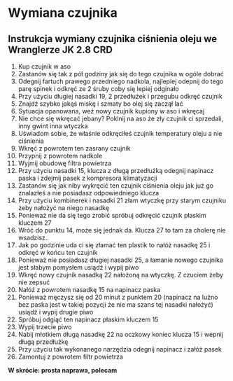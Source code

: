 # Wymiana czujnika
## Instrukcja wymiany czujnika ciśnienia oleju we Wranglerze JK 2.8 CRD

1. Kup czujnik w aso
2. Zastanów się tak z pół godziny jak się do tego czujnika w ogóle dobrać
3. Odegnij fartuch prawego przedniego nadkola, najlepiej odepnij do tego parę spinek i odkręć ze 2 śruby coby się lepiej odginało
4. Przy użyciu długiej nasadki 19, 2 przedłużek i przegubu odkręć czujnik
5. Znajdź szybko jakąś miskę i szmaty bo olej się zaczął lać
6. Sytuacja opanowana, weź nowy czujnik kupiony w aso i wkręcaj
7. Nie chce się wkręcać jebany? Poklnij na aso że zły czujnik ci sprzedali, inny gwint inna wtyczka
8. Uświadom sobie, że właśnie odkręciłeś czujnik temperatury oleju a nie ciśnienia
9. Wkręć z powrotem ten zasrany czujnik
10. Przypnij z powrotem nadkole
11. Wyjmij obudowę filtra powietrza
12. Przy użyciu nasadki 15, klucza z długą przedłużką odegnij napinacz paska i zdejmij pasek z kompresora klimatyzacji
13. Zastanów się jak niby wykręcić ten czujnik ciśnienia oleju jak już go znalazłeś a nie posiadasz odpowiedniego klucza
14. Przy użyciu kombinerek i nasadki 21 złam wtyczkę przy starym czujniku żeby nałożyć na niego nasadkę
15. Ponieważ nie da się tego zrobić spróbuj odkręcić czujnik płaskim kluczem 27
16. Wróć do punktu 14, może się jednak da. Klucza 27 to tam za cholerę nie wsadzisz..
17. Jak po godzinie uda ci się złamać ten plastik to nałóż nasadkę 25 i odkręć w końcu ten czujnik
18. Ponieważ nie posiadasz długiej nasadki 25, a łamanie nowego czujnika jest słabym pomysłem usiądź i wypij piwo
19. Wkręć nowy czujnik nasadką 22 nałożoną na wtyczkę. Z czuciem żeby nie zepsuć
20. Nałóż z powrotem nasadkę 15 na napinacz paska
21. Ponieważ męczysz się od 20 minut z punktem 20 (napinacz na luźno bez paska jest w takiej pozycji że nie ma szans tej nasadki nałożyć) usiądź i wypij drugie piwo
22. Spróbuj odgiąć ten napinacz płaskim kluczem 15
23. Wypij trzecie piwo
24. Nabij młotkiem długą nasadkę 22 na oczkowy koniec klucza 15 i wepnij długą przedłużkę
25. Przy użyciu tak wykonanego narzędzia odegnij napinacz i załóż pasek
26. Zamontuj z powrotem filtr powietrza

**W skrócie: prosta naprawa, polecam**
